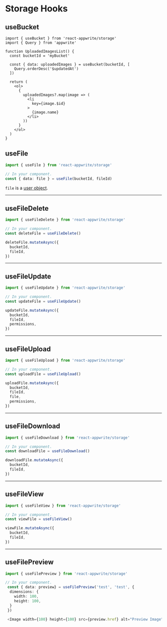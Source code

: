 # Storage Hooks

## useBucket

```tsx
import { useBucket } from 'react-appwrite/storage'
import { Query } from 'appwrite'

function UploadedImagesList() {
  const bucketId = 'myBucket'
  
  const { data: uploadedImages } = useBucket(bucketId, [
    Query.orderDesc('$updatedAt')
  ])
  
  return (
    <ol>
      {
        uploadedImages?.map(image => (
          <li
            key={image.$id}
          >
            {image.name}
          </li>
        ))
      }
    </ol>
  )
}
```

## useFile

```typescript
import { useFile } from 'react-appwrite/storage'

// In your component.
const { data: file } = useFile(bucketId, fileId)
```

`file` is a [user object](https://appwrite.io/docs/models/file).

---

## useFileDelete

```typescript
import { useFileDelete } from 'react-appwrite/storage'

// In your component.
const deleteFile = useFileDelete()

deleteFile.mutateAsync({
  bucketId,
  fileId,
})
```

---

## useFileUpdate

```typescript
import { useFileUpdate } from 'react-appwrite/storage'

// In your component.
const updateFile = useFileUpdate()

updateFile.mutateAsync({
  bucketId,
  fileId,
  permissions,
})
```

---

## useFileUpload

```typescript
import { useFileUpload } from 'react-appwrite/storage'

// In your component.
const uploadFile = useFileUpload()

uploadFile.mutateAsync({
  bucketId,
  fileId,
  file,
  permissions,
})
```

---

## useFileDownload

```typescript
import { useFileDownload } from 'react-appwrite/storage'

// In your component.
const downloadFile = useFileDownload()

downloadFile.mutateAsync({
  bucketId,
  fileId,
})
```

---

## useFileView

```typescript
import { useFileView } from 'react-appwrite/storage'

// In your component.
const viewFile = useFileView()

viewFile.mutateAsync({
  bucketId,
  fileId,
})
```

---

## useFilePreview

```typescript
import { useFilePreview } from 'react-appwrite/storage'

// In your component.
 const { data: preview} = useFilePreview('test', 'test', {
  dimensions: {
    width: 100,
    height: 100,
  }
 })

 <Image width={100} height={100} src={preview.href} alt="Preview Image" />
```